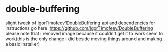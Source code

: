 # double-buffering
slight tweek of IgorTimofeev'DoubleBuffering api and dependencies
for instructions go here :https://github.com/IgorTimofeev/DoubleBuffering
please note that i removed image because it couldn't get it to work seem to work(this is the only change i did beside moving things around and making a basic installer)
